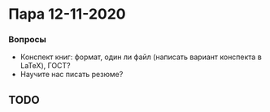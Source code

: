 # Пара 12-11-2020


### Вопросы
* Конспект книг: формат, один ли файл (написать вариант конспекта в LaTeX), ГОСТ?
* Научите нас писать резюме?


## TODO
